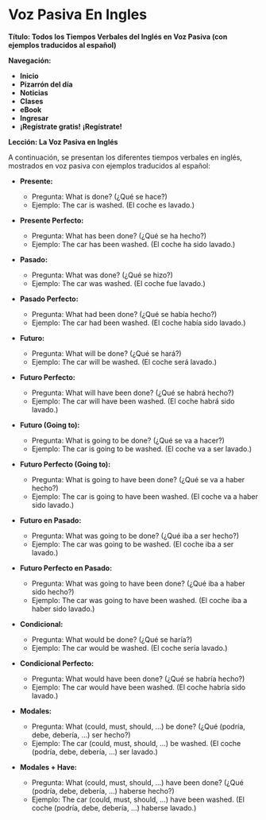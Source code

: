 # Voz Pasiva En Ingles



**Título: Todos los Tiempos Verbales del Inglés en Voz Pasiva (con ejemplos traducidos al español)**

**Navegación:**

*   **Inicio**
*   **Pizarrón del día**
*   **Noticias**
*   **Clases**
*   **eBook**
*   **Ingresar**
*   **¡Regístrate gratis!**   **¡Regístrate!**

**Lección: La Voz Pasiva en Inglés**

A continuación, se presentan los diferentes tiempos verbales en inglés, mostrados en voz pasiva con ejemplos traducidos al español:

*   **Presente:**
    *   Pregunta: What is done? (¿Qué se hace?)
    *   Ejemplo: The car is washed. (El coche es lavado.)

*   **Presente Perfecto:**
    *   Pregunta: What has been done? (¿Qué se ha hecho?)
    *   Ejemplo: The car has been washed. (El coche ha sido lavado.)

*   **Pasado:**
    *   Pregunta: What was done? (¿Qué se hizo?)
    *   Ejemplo: The car was washed. (El coche fue lavado.)

*   **Pasado Perfecto:**
    *   Pregunta: What had been done? (¿Qué se había hecho?)
    *   Ejemplo: The car had been washed. (El coche había sido lavado.)

*   **Futuro:**
    *   Pregunta: What will be done? (¿Qué se hará?)
    *   Ejemplo: The car will be washed. (El coche será lavado.)

*   **Futuro Perfecto:**
    *   Pregunta: What will have been done? (¿Qué se habrá hecho?)
    *   Ejemplo: The car will have been washed. (El coche habrá sido lavado.)

*   **Futuro (Going to):**
    *   Pregunta: What is going to be done? (¿Qué se va a hacer?)
    *   Ejemplo: The car is going to be washed. (El coche va a ser lavado.)

*   **Futuro Perfecto (Going to):**
    *   Pregunta: What is going to have been done? (¿Qué se va a haber hecho?)
    *   Ejemplo: The car is going to have been washed. (El coche va a haber sido lavado.)

*   **Futuro en Pasado:**
    *   Pregunta: What was going to be done? (¿Qué iba a ser hecho?)
    *   Ejemplo: The car was going to be washed. (El coche iba a ser lavado.)

*   **Futuro Perfecto en Pasado:**
    *   Pregunta: What was going to have been done? (¿Qué iba a haber sido hecho?)
    *   Ejemplo: The car was going to have been washed. (El coche iba a haber sido lavado.)

*   **Condicional:**
    *   Pregunta: What would be done? (¿Qué se haría?)
    *   Ejemplo: The car would be washed. (El coche sería lavado.)

*   **Condicional Perfecto:**
    *   Pregunta: What would have been done? (¿Qué se habría hecho?)
    *   Ejemplo: The car would have been washed. (El coche habría sido lavado.)

*   **Modales:**
    *   Pregunta: What (could, must, should, …) be done? (¿Qué (podría, debe, debería, …) ser hecho?)
    *   Ejemplo: The car (could, must, should, …) be washed. (El coche (podría, debe, debería, …) ser lavado.)

*   **Modales + Have:**
    *   Pregunta: What (could, must, should, …) have been done? (¿Qué (podría, debe, debería, …) haberse hecho?)
    *   Ejemplo: The car (could, must, should, …) have been washed. (El coche (podría, debe, debería, …) haberse lavado.)

